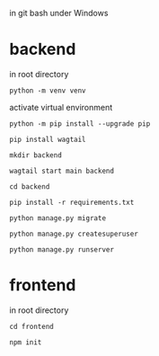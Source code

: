 in git bash under Windows

backend
=======

in root directory

`python -m venv venv`

activate virtual environment

`python -m pip install --upgrade pip`

`pip install wagtail`

`mkdir backend`

`wagtail start main backend`

`cd backend`

`pip install -r requirements.txt`

`python manage.py migrate`

`python manage.py createsuperuser`

`python manage.py runserver`

frontend
========

in root directory

`cd frontend`

`npm init`


